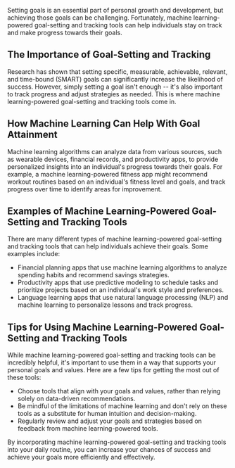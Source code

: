 

Setting goals is an essential part of personal growth and development, but achieving those goals can be challenging. Fortunately, machine learning-powered goal-setting and tracking tools can help individuals stay on track and make progress towards their goals.

The Importance of Goal-Setting and Tracking
-------------------------------------------

Research has shown that setting specific, measurable, achievable, relevant, and time-bound (SMART) goals can significantly increase the likelihood of success. However, simply setting a goal isn't enough -- it's also important to track progress and adjust strategies as needed. This is where machine learning-powered goal-setting and tracking tools come in.

How Machine Learning Can Help With Goal Attainment
--------------------------------------------------

Machine learning algorithms can analyze data from various sources, such as wearable devices, financial records, and productivity apps, to provide personalized insights into an individual's progress towards their goals. For example, a machine learning-powered fitness app might recommend workout routines based on an individual's fitness level and goals, and track progress over time to identify areas for improvement.

Examples of Machine Learning-Powered Goal-Setting and Tracking Tools
--------------------------------------------------------------------

There are many different types of machine learning-powered goal-setting and tracking tools that can help individuals achieve their goals. Some examples include:

* Financial planning apps that use machine learning algorithms to analyze spending habits and recommend savings strategies.
* Productivity apps that use predictive modeling to schedule tasks and prioritize projects based on an individual's work style and preferences.
* Language learning apps that use natural language processing (NLP) and machine learning to personalize lessons and track progress.

Tips for Using Machine Learning-Powered Goal-Setting and Tracking Tools
-----------------------------------------------------------------------

While machine learning-powered goal-setting and tracking tools can be incredibly helpful, it's important to use them in a way that supports your personal goals and values. Here are a few tips for getting the most out of these tools:

* Choose tools that align with your goals and values, rather than relying solely on data-driven recommendations.
* Be mindful of the limitations of machine learning and don't rely on these tools as a substitute for human intuition and decision-making.
* Regularly review and adjust your goals and strategies based on feedback from machine learning-powered tools.

By incorporating machine learning-powered goal-setting and tracking tools into your daily routine, you can increase your chances of success and achieve your goals more efficiently and effectively.
